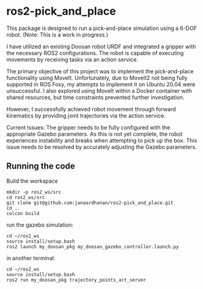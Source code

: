 # ros2-pick_and_place

This package is designed to run a pick-and-place simulation using a 6-DOF robot. (Note: This is a work in progress.)

I have utilized an existing Doosan robot URDF and integrated a gripper with the necessary ROS2 configurations. The robot is capable of executing movements by receiving tasks via an action service.

The primary objective of this project was to implement the pick-and-place functionality using MoveIt. Unfortunately, due to MoveIt2 not being fully supported in ROS Foxy, my attempts to implement it on Ubuntu 20.04 were unsuccessful. I also explored using MoveIt within a Docker container with shared resources, but time constraints prevented further investigation.

However, I successfully achieved robot movement through forward kinematics by providing joint trajectories via the action service.

Current Issues:
The gripper needs to be fully configured with the appropriate Gazebo parameters. As this is not yet complete, the robot experiences instability and breaks when attempting to pick up the box. This issue needs to be resolved by accurately adjusting the Gazebo parameters.

## Running the code
Build the workspace
```
mkdir -p ros2_ws/src
cd ros2_ws/src
git clone git@github.com:janaardhanan/ros2-pick_and_place.git
cd ..
colcon build
```
run the gazebo simulation:
```
cd ~/ros2_ws
source install/setup.bash
ros2 launch my_doosan_pkg my_doosan_gazebo_controller.launch.py
```

in another terminal:
```
cd ~/ros2_ws
source install/setup.bash
ros2 run my_doosan_pkg trajectory_points_act_server 
```